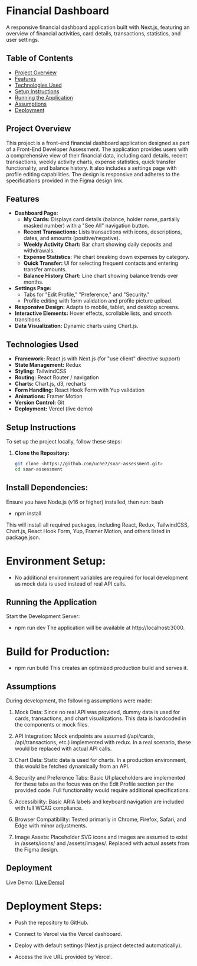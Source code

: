 # Financial Dashboard

A responsive financial dashboard application built with Next.js, featuring an overview of financial activities, card details, transactions, statistics, and user settings.

## Table of Contents
- [Project Overview](#project-overview)
- [Features](#features)
- [Technologies Used](#technologies-used)
- [Setup Instructions](#setup-instructions)
- [Running the Application](#running-the-application)
- [Assumptions](#assumptions)
- [Deployment](#deployment)

## Project Overview
This project is a front-end financial dashboard application designed as part of a Front-End Developer Assessment. The application provides users with a comprehensive view of their financial data, including card details, recent transactions, weekly activity charts, expense statistics, quick transfer functionality, and balance history. It also includes a settings page with profile editing capabilities. The design is responsive and adheres to the specifications provided in the Figma design link.

## Features
- **Dashboard Page:**
  - **My Cards:** Displays card details (balance, holder name, partially masked number) with a "See All" navigation button.
  - **Recent Transactions:** Lists transactions with icons, descriptions, dates, and amounts (positive/negative).
  - **Weekly Activity Chart:** Bar chart showing daily deposits and withdrawals.
  - **Expense Statistics:** Pie chart breaking down expenses by category.
  - **Quick Transfer:** UI for selecting frequent contacts and entering transfer amounts.
  - **Balance History Chart:** Line chart showing balance trends over months.
- **Settings Page:**
  - Tabs for "Edit Profile," "Preference," and "Security."
  - Profile editing with form validation and profile picture upload.
- **Responsive Design:** Adapts to mobile, tablet, and desktop screens.
- **Interactive Elements:** Hover effects, scrollable lists, and smooth transitions.
- **Data Visualization:** Dynamic charts using Chart.js.

## Technologies Used
- **Framework:** React.js with Next.js (for "use client" directive support)
- **State Management:** Redux
- **Styling:** TailwindCSS
- **Routing:** React Router / navigation
- **Charts:** Chart.js, d3, recharts
- **Form Handling:** React Hook Form with Yup validation
- **Animations:** Framer Motion
- **Version Control:** Git
- **Deployment:** Vercel (live demo)

## Setup Instructions
To set up the project locally, follow these steps:

1. **Clone the Repository:**
   ```bash
   git clone <https://github.com/uche7/soar-assessment.git>
   cd soar-assessment

## Install Dependencies:
Ensure you have Node.js (v16 or higher) installed, then run:
bash

- npm install

This will install all required packages, including React, Redux, TailwindCSS, Chart.js, React Hook Form, Yup, Framer Motion, and others listed in package.json.

# Environment Setup:
- No additional environment variables are required for local development as mock data is used instead of real API calls.

## Running the Application
Start the Development Server:

- npm run dev
The application will be available at http://localhost:3000.

# Build for Production:

- npm run build
This creates an optimized production build and serves it.

## Assumptions
During development, the following assumptions were made:

1. Mock Data: Since no real API was provided, dummy data is used for cards, transactions, and chart  visualizations. This data is hardcoded in the components or mock files.

2. API Integration: Mock endpoints are assumed (/api/cards, /api/transactions, etc.) implemented with redux. In a real scenario, these would be replaced with actual API calls.

3. Chart Data: Static data is used for charts. In a production environment, this would be fetched dynamically from an API.

4. Security and Preference Tabs: Basic UI placeholders are implemented for these tabs as the focus was on the Edit Profile section per the provided code. Full functionality would require additional specifications.

5. Accessibility: Basic ARIA labels and keyboard navigation are included with full WCAG compliance.

6. Browser Compatibility: Tested primarily in Chrome, Firefox, Safari, and Edge with minor adjustments.

7. Image Assets: Placeholder SVG icons and images are assumed to exist in /assets/icons/ and /assets/images/. Replaced with actual assets from the Figma design.


## Deployment
Live Demo: [[Live Demo](https://soar-assessment-eta.vercel.app/)]

# Deployment Steps:
- Push the repository to GitHub.

- Connect to Vercel via the Vercel dashboard.

- Deploy with default settings (Next.js project detected automatically).

- Access the live URL provided by Vercel.


   